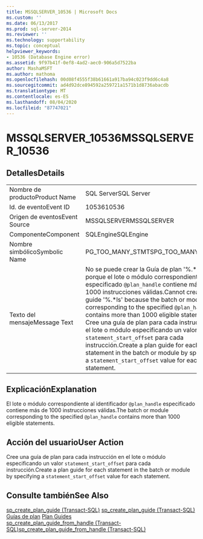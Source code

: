 ```yaml
---
title: MSSQLSERVER_10536 | Microsoft Docs
ms.custom: ''
ms.date: 06/13/2017
ms.prod: sql-server-2014
ms.reviewer: ''
ms.technology: supportability
ms.topic: conceptual
helpviewer_keywords:
- 10536 (Database Engine error)
ms.assetid: 9f97b41f-0ef8-4ad2-aec0-906a5d7522ba
author: MashaMSFT
ms.author: mathoma
ms.openlocfilehash: 00d08f4555f38b61661a917ba94c023f9dd6c4a8
ms.sourcegitcommit: ad4d92dce894592a259721a1571b1d8736abacdb
ms.translationtype: MT
ms.contentlocale: es-ES
ms.lasthandoff: 08/04/2020
ms.locfileid: "87747021"
---
```

# <a name="mssqlserver_10536"></a><span data-ttu-id="b5f7d-102">MSSQLSERVER_10536</span><span class="sxs-lookup"><span data-stu-id="b5f7d-102">MSSQLSERVER_10536</span></span>
    
## <a name="details"></a><span data-ttu-id="b5f7d-103">Detalles</span><span class="sxs-lookup"><span data-stu-id="b5f7d-103">Details</span></span>  
  
|||  
|-|-|  
|<span data-ttu-id="b5f7d-104">Nombre de producto</span><span class="sxs-lookup"><span data-stu-id="b5f7d-104">Product Name</span></span>|<span data-ttu-id="b5f7d-105">SQL Server</span><span class="sxs-lookup"><span data-stu-id="b5f7d-105">SQL Server</span></span>|  
|<span data-ttu-id="b5f7d-106">Id. de evento</span><span class="sxs-lookup"><span data-stu-id="b5f7d-106">Event ID</span></span>|<span data-ttu-id="b5f7d-107">10536</span><span class="sxs-lookup"><span data-stu-id="b5f7d-107">10536</span></span>|  
|<span data-ttu-id="b5f7d-108">Origen de eventos</span><span class="sxs-lookup"><span data-stu-id="b5f7d-108">Event Source</span></span>|<span data-ttu-id="b5f7d-109">MSSQLSERVER</span><span class="sxs-lookup"><span data-stu-id="b5f7d-109">MSSQLSERVER</span></span>|  
|<span data-ttu-id="b5f7d-110">Componente</span><span class="sxs-lookup"><span data-stu-id="b5f7d-110">Component</span></span>|<span data-ttu-id="b5f7d-111">SQLEngine</span><span class="sxs-lookup"><span data-stu-id="b5f7d-111">SQLEngine</span></span>|  
|<span data-ttu-id="b5f7d-112">Nombre simbólico</span><span class="sxs-lookup"><span data-stu-id="b5f7d-112">Symbolic Name</span></span>|<span data-ttu-id="b5f7d-113">PG_TOO_MANY_STMTS</span><span class="sxs-lookup"><span data-stu-id="b5f7d-113">PG_TOO_MANY_STMTS</span></span>|  
|<span data-ttu-id="b5f7d-114">Texto del mensaje</span><span class="sxs-lookup"><span data-stu-id="b5f7d-114">Message Text</span></span>|<span data-ttu-id="b5f7d-115">No se puede crear la Guía de plan '%.\*ls' porque el lote o módulo correspondiente al especificado `@plan_handle` contiene más de 1000 instrucciones válidas.</span><span class="sxs-lookup"><span data-stu-id="b5f7d-115">Cannot create plan guide '%.\*ls' because the batch or module corresponding to the specified `@plan_handle` contains more than 1000 eligible statements.</span></span> <span data-ttu-id="b5f7d-116">Cree una guía de plan para cada instrucción en el lote o módulo especificando un valor `statement_start_offset` para cada instrucción.</span><span class="sxs-lookup"><span data-stu-id="b5f7d-116">Create a plan guide for each statement in the batch or module by specifying a `statement_start_offset` value for each statement.</span></span>|  
  
## <a name="explanation"></a><span data-ttu-id="b5f7d-117">Explicación</span><span class="sxs-lookup"><span data-stu-id="b5f7d-117">Explanation</span></span>  
 <span data-ttu-id="b5f7d-118">El lote o módulo correspondiente al identificador `@plan_handle` especificado contiene más de 1000 instrucciones válidas.</span><span class="sxs-lookup"><span data-stu-id="b5f7d-118">The batch or module corresponding to the specified `@plan_handle` contains more than 1000 eligible statements.</span></span>  
  
## <a name="user-action"></a><span data-ttu-id="b5f7d-119">Acción del usuario</span><span class="sxs-lookup"><span data-stu-id="b5f7d-119">User Action</span></span>  
 <span data-ttu-id="b5f7d-120">Cree una guía de plan para cada instrucción en el lote o módulo especificando un valor `statement_start_offset` para cada instrucción.</span><span class="sxs-lookup"><span data-stu-id="b5f7d-120">Create a plan guide for each statement in the batch or module by specifying a `statement_start_offset` value for each statement.</span></span>  
  
## <a name="see-also"></a><span data-ttu-id="b5f7d-121">Consulte también</span><span class="sxs-lookup"><span data-stu-id="b5f7d-121">See Also</span></span>  
 <span data-ttu-id="b5f7d-122">[sp_create_plan_guide &#40;Transact-SQL&#41;](/sql/relational-databases/system-stored-procedures/sp-create-plan-guide-transact-sql) </span><span class="sxs-lookup"><span data-stu-id="b5f7d-122">[sp_create_plan_guide &#40;Transact-SQL&#41;](/sql/relational-databases/system-stored-procedures/sp-create-plan-guide-transact-sql) </span></span>  
 <span data-ttu-id="b5f7d-123">[Guías de plan](../performance/plan-guides.md) </span><span class="sxs-lookup"><span data-stu-id="b5f7d-123">[Plan Guides](../performance/plan-guides.md) </span></span>  
 [<span data-ttu-id="b5f7d-124">sp_create_plan_guide_from_handle &#40;Transact-SQL&#41;</span><span class="sxs-lookup"><span data-stu-id="b5f7d-124">sp_create_plan_guide_from_handle &#40;Transact-SQL&#41;</span></span>](/sql/relational-databases/system-stored-procedures/sp-create-plan-guide-from-handle-transact-sql)  
  
  
